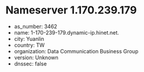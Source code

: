 # Nameserver 1.170.239.179

* as_number: 3462
* name: 1-170-239-179.dynamic-ip.hinet.net.
* city: Yuanlin
* country: TW
* organization: Data Communication Business Group
* version: Unknown
* dnssec: false
